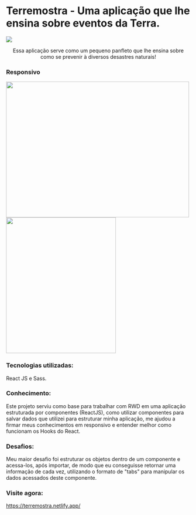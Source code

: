 # Terremostra - Uma aplicação que lhe ensina sobre eventos da Terra.

<img src="https://cdn.discordapp.com/attachments/605880321824653541/1020105264667557888/unknown.png">
<p align="center"> Essa aplicação serve como um pequeno panfleto que lhe ensina sobre como se prevenir à diversos desastres naturais! </p>

### Responsivo
<img src="https://cdn.discordapp.com/attachments/605880321824653541/1020105265057640448/unknown.png" width="500px" height="370px">    <img src="https://cdn.discordapp.com/attachments/605880321824653541/1020105265544183879/unknown.png" width="300px" height="370px">


### Tecnologias utilizadas:
React JS e Sass.

### Conhecimento:
  Este projeto serviu como base para trabalhar com RWD em uma aplicação estruturada por componentes (ReactJS), como utilizar componentes para salvar dados que utilizei para estruturar minha aplicação, me ajudou a firmar meus conhecimentos em responsivo e entender melhor como funcionam os Hooks do React. 

### Desafios:
Meu maior desafio foi estruturar os objetos dentro de um componente e acessa-los, após importar, de modo que eu conseguisse retornar uma informação de cada vez, utilizando o formato de "tabs" para manipular os dados acessados deste componente.

### Visite agora:
<a href="https://terremostra.netlify.app/">https://terremostra.netlify.app/
